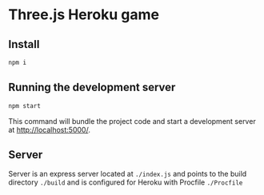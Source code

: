 # Three.js Heroku game

## Install
```bash
npm i
```
## Running the development server

```bash
npm start
```

This command will bundle the project code and start a development server at [http://localhost:5000/](http://localhost:5000/). 

## Server
Server is an express server located at `./index.js` 
and points to the build directory `./build`
and is configured for Heroku with Procfile `./Procfile`
